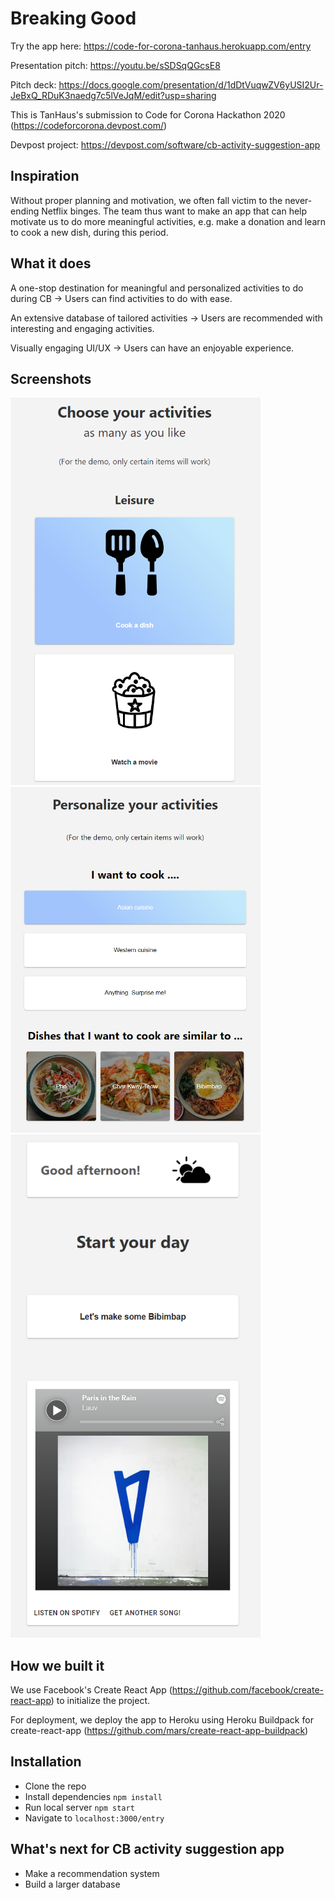 # Breaking Good

Try the app here: https://code-for-corona-tanhaus.herokuapp.com/entry

Presentation pitch: https://youtu.be/sSDSqQGcsE8

Pitch deck: https://docs.google.com/presentation/d/1dDtVuqwZV6yUSI2Ur-JeBxQ_RDuK3naedg7c5lVeJqM/edit?usp=sharing

This is TanHaus's submission to Code for Corona Hackathon 2020 (https://codeforcorona.devpost.com/)

Devpost project: https://devpost.com/software/cb-activity-suggestion-app

## Inspiration
Without proper planning and motivation, we often fall victim to the never-ending Netflix binges. The team thus want to make an app that can help motivate us to do more meaningful activities, e.g. make a donation and learn to cook a new dish, during this period.

## What it does
A one-stop destination for meaningful and personalized activities to do during CB → Users can find activities to do with ease.

An extensive database of tailored activities → Users are recommended with interesting and engaging activities.

Visually engaging UI/UX → Users can have an enjoyable experience.

## Screenshots
<img src="screenshots/screenshot1.png" width=400>
<img src="screenshots/screenshot2.png" width=400>
<img src="screenshots/screenshot3.png" width=400>

## How we built it

We use Facebook's Create React App (https://github.com/facebook/create-react-app) to initialize the project.

For deployment, we deploy the app to Heroku using Heroku Buildpack for create-react-app (https://github.com/mars/create-react-app-buildpack)

## Installation
- Clone the repo
- Install dependencies `npm install`
- Run local server `npm start`
- Navigate to `localhost:3000/entry`

## What's next for CB activity suggestion app
- Make a recommendation system
- Build a larger database


